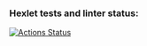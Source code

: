 ### Hexlet tests and linter status:
[![Actions Status](https://github.com/SergeiNaum/python-project-50/workflows/hexlet-check/badge.svg)](https://github.com/SergeiNaum/python-project-50/actions)